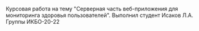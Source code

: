 Курсовая работа на тему "Серверная часть веб-приложения для мониторинга здоровья пользователей".
Выполнил студент Исаков Л.А.
Группы ИКБО-20-22
